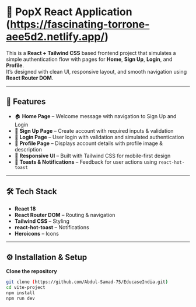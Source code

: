 # 🌟 PopX React Application (https://fascinating-torrone-aee5d2.netlify.app/)

This is a **React + Tailwind CSS** based frontend project that simulates a simple authentication flow with pages for **Home**, **Sign Up**, **Login**, and **Profile**.  
It’s designed with clean UI, responsive layout, and smooth navigation using **React Router DOM**.

---

## 🚀 Features

- 🏠 **Home Page** – Welcome message with navigation to Sign Up and Login  
- 📝 **Sign Up Page** – Create account with required inputs & validation  
- 🔑 **Login Page** – User login with validation and simulated authentication  
- 👤 **Profile Page** – Displays account details with profile image & description  
- 📱 **Responsive UI** – Built with Tailwind CSS for mobile-first design  
- 🔔 **Toasts & Notifications** – Feedback for user actions using `react-hot-toast`  

---

## 🛠️ Tech Stack

- **React 18**
- **React Router DOM** – Routing & navigation
- **Tailwind CSS** – Styling
- **react-hot-toast** – Notifications
- **Heroicons** – Icons

---


## ⚙️ Installation & Setup

 **Clone the repository**
   ```bash
   git clone (https://github.com/Abdul-Samad-75/EducaseIndia.git)
   cd vite-project
   npm install
   npm run dev

